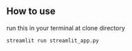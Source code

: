 ## How to use
run this in your terminal at clone directory
```bash
streamlit run streamlit_app.py
```
